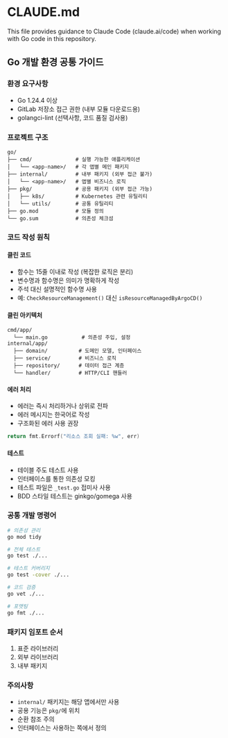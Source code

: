 # CLAUDE.md

This file provides guidance to Claude Code (claude.ai/code) when working with Go code in this repository.

## Go 개발 환경 공통 가이드

### 환경 요구사항
- Go 1.24.4 이상
- GitLab 저장소 접근 권한 (내부 모듈 다운로드용)
- golangci-lint (선택사항, 코드 품질 검사용)

### 프로젝트 구조
```
go/
├── cmd/              # 실행 가능한 애플리케이션
│   └── <app-name>/   # 각 앱별 메인 패키지
├── internal/         # 내부 패키지 (외부 접근 불가)
│   └── <app-name>/   # 앱별 비즈니스 로직
├── pkg/              # 공용 패키지 (외부 접근 가능)
│   ├── k8s/          # Kubernetes 관련 유틸리티
│   └── utils/        # 공통 유틸리티
├── go.mod            # 모듈 정의
└── go.sum            # 의존성 체크섬
```

### 코드 작성 원칙

#### 클린 코드
- 함수는 15줄 이내로 작성 (복잡한 로직은 분리)
- 변수명과 함수명은 의미가 명확하게 작성
- 주석 대신 설명적인 함수명 사용
- 예: `CheckResourceManagement()` 대신 `isResourceManagedByArgoCD()`

#### 클린 아키텍처
```
cmd/app/
  └── main.go           # 의존성 주입, 설정
internal/app/
  ├── domain/          # 도메인 모델, 인터페이스
  ├── service/         # 비즈니스 로직
  ├── repository/      # 데이터 접근 계층
  └── handler/         # HTTP/CLI 핸들러
```

#### 에러 처리
- 에러는 즉시 처리하거나 상위로 전파
- 에러 메시지는 한국어로 작성
- 구조화된 에러 사용 권장
```go
return fmt.Errorf("리소스 조회 실패: %w", err)
```

#### 테스트
- 테이블 주도 테스트 사용
- 인터페이스를 통한 의존성 모킹
- 테스트 파일은 `_test.go` 접미사 사용
- BDD 스타일 테스트는 ginkgo/gomega 사용

### 공통 개발 명령어

```bash
# 의존성 관리
go mod tidy
```

```bash
# 전체 테스트
go test ./...
```

```bash
# 테스트 커버리지
go test -cover ./...
```

```bash
# 코드 검증
go vet ./...
```

```bash
# 포맷팅
go fmt ./...
```

### 패키지 임포트 순서
1. 표준 라이브러리
2. 외부 라이브러리
3. 내부 패키지

### 주의사항
- `internal/` 패키지는 해당 앱에서만 사용
- 공용 기능은 `pkg/`에 위치
- 순환 참조 주의
- 인터페이스는 사용하는 쪽에서 정의
